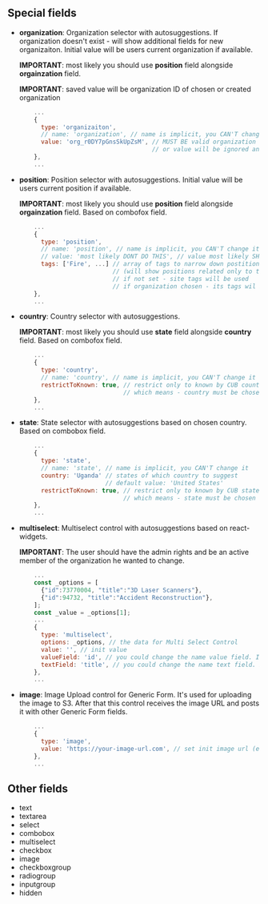 ## Special fields

* **organization**: Organization selector with autosuggestions.
  If organization doesn't exist - will show additional fields for new organizaiton. Initial value will be users current organization if available.

  **IMPORTANT**: most likely you should use **position** field alongside **orgainzation** field.

  **IMPORTANT**: saved value will be organization ID of chosen or created organization
  ```js
      ...
      {
        type: 'organizaiton',
        // name: 'organization', // name is implicit, you CAN'T change it
        value: 'org_r0DY7pGnsSkUpZsM', // MUST BE valid organization uid
                                       // or value will be ignored and dropped
      },
      ...
  ```
* **position**: Position selector with autosuggestions.
  Initial value will be users current position if available.

  **IMPORTANT**: most likely you should use **position** field alongside **orgainzation** field. Based on combofox field.
  ```js
      ...
      {
        type: 'position',
        // name: 'position', // name is implicit, you CAN'T change it
        // value: 'most likely DONT DO THIS', // value most likely SHOULD NOT be set
        tags: ['Fire', ...] // array of tags to narrow down postitions list
                            // (will show positions related only to this tags)
                            // if not set - site tags will be used
                            // if organization chosen - its tags wil be used
      },
      ...
  ```
* **country**: Country selector with autosuggestions.

  **IMPORTANT**: most likely you should use **state** field alongside **country** field. Based on combofox field.
  ```js
      ...
      {
        type: 'country',
        // name: 'country', // name is implicit, you CAN'T change it
        restrictToKnown: true, // restrict only to known by CUB countries
                               // which means - country must be chosen from dropdown list
      },
      ...
  ```
* **state**: State selector with autosuggestions based on chosen country. Based on combobox field.

  ```js
      ...
      {
        type: 'state',
        // name: 'state', // name is implicit, you CAN'T change it
        country: 'Uganda' // states of which country to suggest
                          // default value: 'United States'
        restrictToKnown: true, // restrict only to known by CUB states
                               // which means - state must be chosen from dropdown list
      },
      ...
  ```
* **multiselect**: Multiselect control with autosuggestions based on react-widgets.

  **IMPORTANT**: The user should have the admin rights and be an active member of
  the organization he wanted to change.

  ```js
      ...
      const _options = [
        {"id":73770004, "title":"3D Laser Scanners"},
        {"id":94732, "title":"Accident Reconstruction"},
      ];
      const _value = _options[1];
      ...
      {
        type: 'multiselect',
        options: _options, // the data for Multi Select Control
        value: '', // init value
        valueField: 'id', // you could change the name value field. It depends on your data.
        textField: 'title', // you could change the name text field. It depends on your data.
      },
      ...
  ```
* **image**: Image Upload control for Generic Form.
  It's used for uploading the image to S3.
  After that this control receives the image URL and posts it with
  other Generic Form fields.

  ```js
      ...
      {
        type: 'image',
        value: 'https://your-image-url.com', // set init image url (e.g. if Org Logo already set)
      },
      ...
  ```


## Other fields

* text
* textarea
* select
* combobox
* multiselect
* checkbox
* image
* checkboxgroup
* radiogroup
* inputgroup
* hidden
